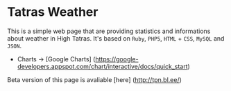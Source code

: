 Tatras Weather
==============

This is a simple web page that are providing statistics and informations about weather in High Tatras.
It's based on `Ruby`, `PHP5`, `HTML` + `CSS`, `MySQL` and `JSON`.

* Charts -> [Google Charts] (https://google-developers.appspot.com/chart/interactive/docs/quick_start)

Beta version of this page is avaliable [here] (http://tpn.bl.ee/)

